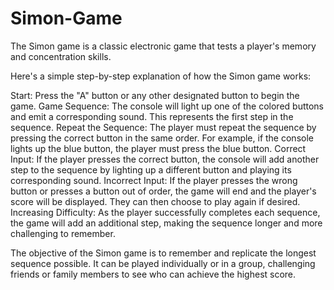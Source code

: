 # Simon-Game
The Simon game is a classic electronic game that tests a player's memory and concentration skills. 

Here's a simple step-by-step explanation of how the Simon game works:

Start: Press the "A" button or any other designated button to begin the game.
Game Sequence: The console will light up one of the colored buttons and emit a corresponding sound. This represents the first step in the sequence.
Repeat the Sequence: The player must repeat the sequence by pressing the correct button in the same order. For example, if the console lights up the blue button, the player must press the blue button.
Correct Input: If the player presses the correct button, the console will add another step to the sequence by lighting up a different button and playing its corresponding sound.
Incorrect Input: If the player presses the wrong button or presses a button out of order, the game will end and the player's score will be displayed. They can then choose to play again if desired.
Increasing Difficulty: As the player successfully completes each sequence, the game will add an additional step, making the sequence longer and more challenging to remember.

The objective of the Simon game is to remember and replicate the longest sequence possible. It can be played individually or in a group, challenging friends or family members to see who can achieve the highest score.
